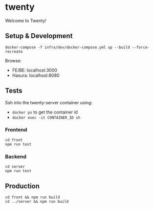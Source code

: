 # twenty

Welcome to Twenty!

## Setup & Development

```
docker-compose -f infra/dev/docker-compose.yml up --build --force-recreate
```

Browse:
- FE/BE: localhost:3000
- Hasura: localhost:8080

## Tests

Ssh into the twenty-server container using:
- `docker ps` to get the container id
- `docker exec -it CONTAINER_ID sh`

### Frontend

```
cd front
npm run test
```

### Backend

```
cd server
npm run test
```

## Production

```
cd front && npm run build
cd ../server && npm run build
```
